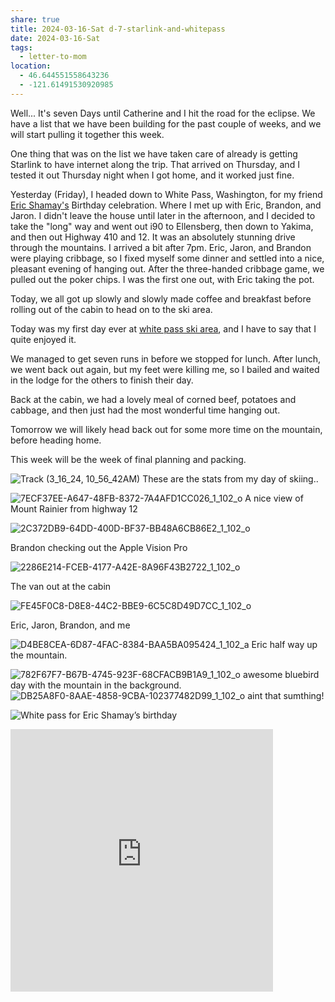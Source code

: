 ```yaml
---
share: true
title: 2024-03-16-Sat d-7-starlink-and-whitepass
date: 2024-03-16-Sat
tags:
  - letter-to-mom
location:
  - 46.644551558643236
  - -121.61491530920985
---
```


Well...  It's seven Days until Catherine and I hit the road for the eclipse.  We have a list that we have been building for the past couple of weeks, and we will start pulling it together this week.

One thing that was on the list we have taken care of already is getting Starlink to have internet along the trip. That arrived on Thursday, and I tested it out Thursday night when I got home, and it worked just fine.  

Yesterday (Friday), I headed down to White Pass, Washington, for my friend [Eric Shamay's](https://www.youtube.com/@cloud-pants) Birthday celebration. Where I met up with Eric, Brandon, and Jaron.   I didn't leave the house until later in the afternoon, and I decided to take the "long" way and went out i90 to Ellensberg, then down to Yakima, and then out Highway 410 and 12.    It was an absolutely stunning drive through the mountains.   I arrived a bit after 7pm.  Eric, Jaron, and Brandon were playing cribbage, so I fixed myself some dinner and settled into a nice, pleasant evening of hanging out. After the three-handed cribbage game, we pulled out the poker chips.   I was the first one out, with Eric taking the pot.   

Today, we all got up slowly and slowly made coffee and breakfast before rolling out of the cabin to head on to the ski area.  

Today was my first day ever at [white pass ski area](https://www.skiwhitepass.com), and I have to say that I quite enjoyed it.   

We managed to get seven runs in before we stopped for lunch.   After lunch, we went back out again, but my feet were killing me, so I bailed and waited in the lodge for the others to finish their day.   

Back at the cabin, we had a lovely meal of corned beef, potatoes and cabbage, and then just had the most wonderful time hanging out. 

Tomorrow we will likely head back out for some more time on the mountain, before heading home.

This week will be the week of final planning and packing.

![Track (3_16_24, 10_56_42AM)](../attachments/Track%20(3_16_24,%2010_56_42AM).jpg)
These are the stats from my day of skiing..

![7ECF37EE-A647-48FB-8372-7A4AFD1CC026_1_102_o](../attachments/7ECF37EE-A647-48FB-8372-7A4AFD1CC026_1_102_o.jpeg)
A nice view of Mount Rainier from highway 12


![2C372DB9-64DD-400D-BF37-BB48A6CB86E2_1_102_o](../attachments/2C372DB9-64DD-400D-BF37-BB48A6CB86E2_1_102_o.jpeg)

Brandon checking out the Apple  Vision Pro

![2286E214-FCEB-4177-A42E-8A96F43B2722_1_102_o](../attachments/2286E214-FCEB-4177-A42E-8A96F43B2722_1_102_o.jpeg)

The van out at the cabin

![FE45F0C8-D8E8-44C2-BBE9-6C5C8D49D7CC_1_102_o](../attachments/FE45F0C8-D8E8-44C2-BBE9-6C5C8D49D7CC_1_102_o.jpeg)

Eric, Jaron, Brandon, and me


![D4BE8CEA-6D87-4FAC-8384-BAA5BA095424_1_102_a](../attachments/D4BE8CEA-6D87-4FAC-8384-BAA5BA095424_1_102_a.jpeg)
Eric half way up the mountain.

![782F67F7-B67B-4745-923F-68CFACB9B1A9_1_102_o](../attachments/782F67F7-B67B-4745-923F-68CFACB9B1A9_1_102_o.jpeg)
awesome bluebird day with the mountain in the background.
![DB25A8F0-8AAE-4858-9CBA-102377482D99_1_102_o](../attachments/DB25A8F0-8AAE-4858-9CBA-102377482D99_1_102_o.jpeg)
aint that sumthing!

![White pass for Eric Shamay’s birthday](../attachments/White%20pass%20for%20Eric%20Shamay%E2%80%99s%20birthday.jpg)

<iframe src="https://www.gaiagps.com/public/OGF96ZVZbBXUF2l5xkGA5RGB/?embed=True" style="border:none; overflow-y: hidden; background-color:white; min-width: 320px; max-width:420px; width:100%; height: 420px;" seamless />

